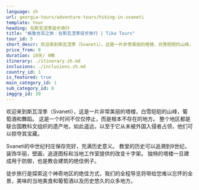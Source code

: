 ```yaml
---
language: zh
url: georgia-tours/adventure-tours/hiking-in-svaneti
template: tour
heading: 在斯瓦涅季徒步旅行
title: "格鲁吉亚之旅：在斯瓦涅季徒步旅行 | Tika Tours"
tour_id: 5
short_descr: 欢迎来到斯瓦涅季（Svaneti），这是一片非常美丽的塔楼，白雪皑皑的山峰，葡萄酒和舞蹈。
price_from: 0
duration: 10天/ 9晚
itinerary: ./itinerary.zh.md
inclusions: ./inclusions.zh.md
country_id: 1
is_featured: true
main_category_id: 1
sub_category_id: 8
imggrp_id: 30
---
```

欢迎来到斯瓦涅季（Svaneti），这是一片非常美丽的塔楼，白雪皑皑的山峰，葡萄酒和舞蹈。 这是一个时间不仅仅停止，而是根本不存在的地方。 整个地区都是联合国教科文组织的遗产地，如此遥远，以至于它从未被外国入侵者占领，他们可以掠夺其宝藏。

Svaneti的中世纪村庄保存完好，充满历史意义。 教堂的历史可以追溯到9世纪，装饰华丽，壁画，追逐图标和当地工作室提供的改变十字架。 独特的塔楼一旦建成用于防御，也是教会建筑的绝佳例子。

徒步旅行是探索这个神奇地区的绝佳方式，我们的全程导览将带给您难以忘怀的全景，美味的当地美食和葡萄酒以及历史悠久的众多地方。